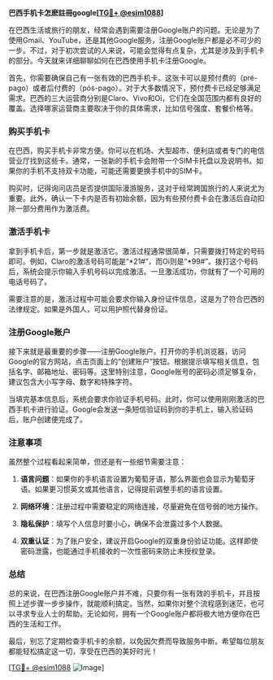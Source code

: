 **巴西手机卡怎麽註冊google[[TG💪+ @esim1088](https://t.me/s/esim1088)]**

在巴西生活或旅行的朋友，经常会遇到需要注册Google账户的问题。无论是为了使用Gmail、YouTube，还是其他Google服务，注册Google账户都是必不可少的一步。不过，对于初次尝试的人来说，可能会觉得有点复杂，尤其是涉及到手机卡的部分。今天就来详细聊聊如何在巴西使用手机卡注册Google。

首先，你需要确保自己有一张有效的巴西手机卡。这张卡可以是预付费的（pré-pago）或者后付费的（pós-pago）。对于大多数情况下，预付费卡已经足够满足需求。巴西的三大运营商分别是Claro、Vivo和Oi，它们在全国范围内都有良好的覆盖。选择哪家运营商主要取决于你的具体需求，比如信号强度、套餐价格等。

### **购买手机卡**

在巴西，购买手机卡非常方便。你可以在机场、大型超市、便利店或者专门的电信营业厅找到这些卡。通常，一张新的手机卡会附带一个SIM卡托盘以及说明书。如果你的手机不支持双卡功能，可能还需要更换手机中的SIM卡。

购买时，记得询问店员是否提供国际漫游服务，这对于经常跨国旅行的人来说尤为重要。此外，确认一下卡内是否有初始余额，因为有些预付费卡会在激活后自动扣除一部分费用作为激活费。

### **激活手机卡**

拿到手机卡后，第一步就是激活它。激活过程通常很简单，只需要拨打特定的号码即可。例如，Claro的激活号码可能是“*21#”，而Oi则是“*99#”。拨打这个号码后，系统会提示你输入手机号码以完成激活。一旦激活成功，你就有了一个可用的电话号码了。

需要注意的是，激活过程中可能会要求你输入身份证件信息，这是为了符合巴西的法律规定。如果是外国人，可以用护照代替身份证。

### **注册Google账户**

接下来就是最重要的步骤——注册Google账户。打开你的手机浏览器，访问Google的官方网站，点击页面上的“创建账户”按钮。根据提示填写相关信息，包括名字、邮箱地址、密码等。这里特别注意，Google账号的密码必须足够复杂，建议包含大小写字母、数字和特殊字符。

当填完基本信息后，系统会要求你验证手机号码。此时，你可以使用刚刚激活的巴西手机卡进行验证。Google会发送一条短信验证码到你的手机上，输入验证码后，账户创建便完成了。

### **注意事项**

虽然整个过程看起来简单，但还是有一些细节需要注意：

1. **语言问题**：如果你的手机语言设置为葡萄牙语，那么界面也会显示为葡萄牙语。如果更习惯英文或其他语言，记得提前调整手机的语言设置。
   
2. **网络环境**：注册过程中需要稳定的网络连接，尽量避免在信号弱的地方操作。

3. **隐私保护**：填写个人信息时要小心，确保不会泄露过多个人数据。

4. **双重认证**：为了账户安全，建议开启Google的双重身份验证功能。这样即使密码泄露，也能通过手机接收的一次性密码来防止未授权登录。

### **总结**

总的来说，在巴西注册Google账户并不难，只要你有一张有效的手机卡，并且按照上述步骤一步步操作，就能顺利搞定。当然，如果你对整个流程感到迷茫，也可以寻求专业人士的帮助。无论如何，拥有一个Google账户都将极大地方便你在巴西的生活和工作。

最后，别忘了定期检查手机卡的余额，以免因欠费而导致服务中断。希望每位朋友都能轻松搞定这一切，享受在巴西的美好时光！

[[TG💪+ @esim1088](https://t.me/s/esim1088) ![Image](https://i.postimg.cc/4NQfJmqS/Snipaste-2025-05-13-00-14-12.png)]